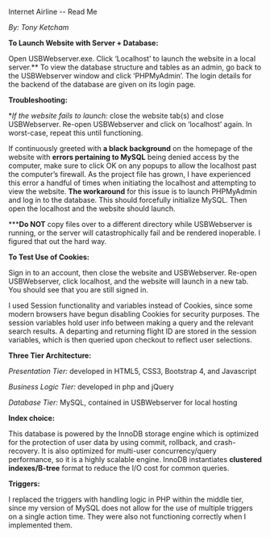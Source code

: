 Internet Airline -- Read Me

*By: Tony Ketcham*

**To Launch Website with Server + Database:**

Open USBWebserver.exe. Click ‘Localhost’ to launch the website in a local
server.\*\* To view the database structure and tables as an admin, go back to
the USBWebserver window and click ‘PHPMyAdmin’. The login details for the
backend of the database are given on its login page.

**Troubleshooting:**

\**If the website fails to launch:* close the website tab(s) and close
USBWebserver. Re-open USBWebserver and click on ‘localhost’ again. In
worst-case, repeat this until functioning.

If continuously greeted with **a black background** on the homepage of the
website with **errors pertaining to MySQL** being denied access by the computer,
make sure to click OK on any popups to allow the localhost past the computer’s
firewall. As the project file has grown, I have experienced this error a handful
of times when initiating the localhost and attempting to view the website. **The
workaround** for this issue is to launch PHPMyAdmin and log in to the database.
This should forcefully initialize MySQL. Then open the localhost and the website
should launch.

\*\*\***Do NOT** copy files over to a different directory while USBWebserver is
running, or the server will catastrophically fail and be rendered inoperable. I
figured that out the hard way.

**To Test Use of Cookies:**

Sign in to an account, then close the website and USBWebserver. Re-open
USBWebserver, click localhost, and the website will launch in a new tab. You
should see that you are still signed in.

I used Session functionality and variables instead of Cookies, since some modern
browsers have begun disabling Cookies for security purposes. The session
variables hold user info between making a query and the relevant search results.
A departing and returning flight ID are stored in the session variables, which
is then queried upon checkout to reflect user selections.

**Three Tier Architecture:**

*Presentation Tier:* developed in HTML5, CSS3, Bootstrap 4, and Javascript

*Business Logic Tier:* developed in php and jQuery

*Database Tier:* MySQL, contained in USBWebserver for local hosting

**Index choice:**

This database is powered by the InnoDB storage engine which is optimized for the
protection of user data by using commit, rollback, and crash-recovery. It is
also optimized for multi-user concurrency/query performance, so it is a highly
scalable engine. InnoDB instantiates **clustered indexes/B-tree** format to
reduce the I/O cost for common queries.

**Triggers:**

I replaced the triggers with handling logic in PHP within the middle tier, since
my version of MySQL does not allow for the use of multiple triggers on a single
action time. They were also not functioning correctly when I implemented them.
